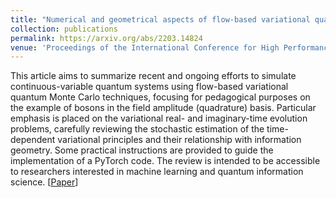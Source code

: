 ```yaml
---
title: "Numerical and geometrical aspects of flow-based variational quantum Monte Carlo"
collection: publications
permalink: https://arxiv.org/abs/2203.14824
venue: 'Proceedings of the International Conference for High Performance Computing, Networking, Storage and Analysis'
---
```

This article aims to summarize recent and ongoing efforts 
to simulate continuous-variable quantum systems using 
flow-based variational quantum Monte Carlo techniques, 
focusing for pedagogical purposes on the example of 
bosons in the field amplitude (quadrature) basis. 
Particular emphasis is placed on the variational real- 
and imaginary-time evolution problems, carefully 
reviewing the stochastic estimation of the time-dependent 
variational principles and their relationship with 
information geometry. Some practical instructions are 
provided to guide the implementation of a PyTorch code. 
The review is intended to be accessible to researchers 
interested in machine learning and quantum information 
science.
[<a href="https://arxiv.org/abs/2203.14824">Paper</a>]